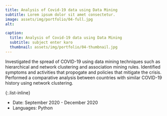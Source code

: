 ```yaml
---
title: Analysis of Covid-19 data using Data Mining
subtitle: Lorem ipsum dolor sit amet consectetur.
image: assets/img/portfolio/04-full.jpg
alt: 

caption:
  title: Analysis of Covid-19 data using Data Mining
  subtitle: subject enter karo
  thumbnail: assets/img/portfolio/04-thumbnail.jpg
---
```

Investigated the spread of COVID-19 using data mining techniques such as hierarchical and network clustering and association mining rules. Identified symptoms and activities that propogate and policies that mitigate the crisis. Performed a comparative analysis between countries with similar COVID-19 history using network clustering.

{:.list-inline}
- Date: September 2020 - December 2020
- Languages: Python

